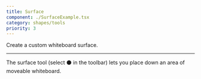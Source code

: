 ```yaml
---
title: Surface
component: ./SurfaceExample.tsx
category: shapes/tools
priority: 3
---
```


Create a custom whiteboard surface.

---

The surface tool (select ⚫️ in the toolbar) lets you place down an area of moveable whiteboard.
